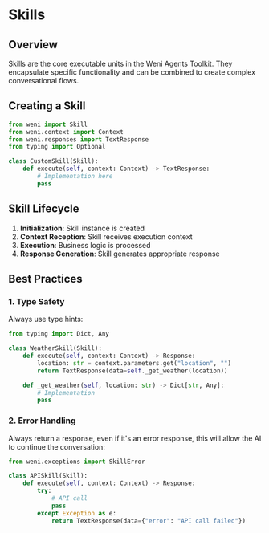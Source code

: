 # Skills

## Overview

Skills are the core executable units in the Weni Agents Toolkit. They encapsulate specific functionality and can be combined to create complex conversational flows.

## Creating a Skill

```python
from weni import Skill
from weni.context import Context
from weni.responses import TextResponse
from typing import Optional

class CustomSkill(Skill):
    def execute(self, context: Context) -> TextResponse:
        # Implementation here
        pass
```

## Skill Lifecycle

1. **Initialization**: Skill instance is created
2. **Context Reception**: Skill receives execution context
3. **Execution**: Business logic is processed
4. **Response Generation**: Skill generates appropriate response

## Best Practices

### 1. Type Safety

Always use type hints:

```python
from typing import Dict, Any

class WeatherSkill(Skill):
    def execute(self, context: Context) -> Response:
        location: str = context.parameters.get("location", "")
        return TextResponse(data=self._get_weather(location))

    def _get_weather(self, location: str) -> Dict[str, Any]:
        # Implementation
        pass
```

### 2. Error Handling

Always return a response, even if it's an error response, this will allow the AI to continue the conversation:

```python
from weni.exceptions import SkillError

class APISkill(Skill):
    def execute(self, context: Context) -> Response:
        try:
            # API call
            pass
        except Exception as e:
            return TextResponse(data={"error": "API call failed"})
```
